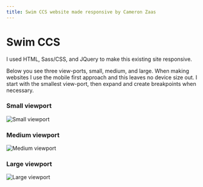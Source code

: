 ```yaml
---
title: Swim CCS website made responsive by Cameron Zaas
---
```


# Swim CCS

I used HTML, Sass/CSS, and JQuery to make this existing site responsive.

Below you see three view-ports, small, medium, and large. When making websites I use the mobile first approach and this leaves no device size out. I start with the smallest view-port, then expand and create breakpoints when necessary.

### Small viewport

![Small viewport](/images/swim-sm.jpg)

### Medium viewport

![Medium viewport](/images/swim-md.jpg)

### Large viewport

![Large viewport](/images/swim-lg.jpg)